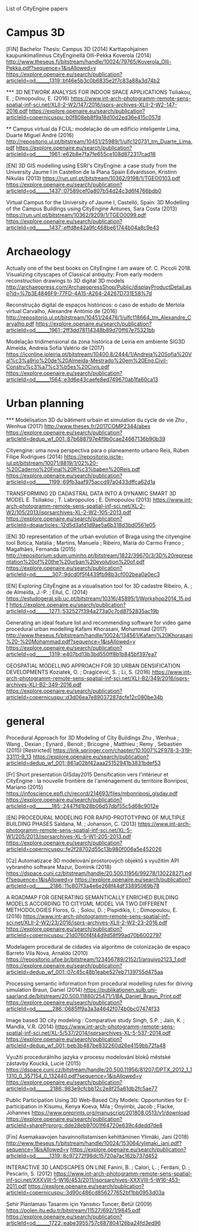 List of CityEngine papers

# Campus 3D
[FIN] Bachelor Thesis: Campus 3D (2014)
Karttapohjainen kaupunkimallinnus CityEnginellä
Olli-Pekka Koverola (2014)
http://www.theseus.fi/bitstream/handle/10024/79765/Koverola_Olli-Pekka.pdf?sequence=1&isAllowed=y
https://explore.openaire.eu/search/publication?articleId=od______1319::bf46e5b3c0b6835e2f7c83a88a3d74b2

*** 3D NETWORK ANALYSIS FOR INDOOR SPACE APPLICATIONS
Tsiliakou, E. ; Dimopoulou, E. (2016)
https://www.int-arch-photogramm-remote-sens-spatial-inf-sci.net/XLII-2-W2/147/2016/isprs-archives-XLII-2-W2-147-2016.pdf
https://explore.openaire.eu/search/publication?articleId=copernicuspu::b0f808eb8f9a18d10d2ed36e415c057d

** Campus virtual da FCUL: modelação de um edifício inteligente
Lima, Duarte Miguel André (2016)
http://repositorio.ul.pt/bitstream/10451/25989/1/ulfc120731_tm_Duarte_Lima.pdf
https://explore.openaire.eu/search/publication?articleId=od______1961::e62b8e7fa7fe655ce108d872317cad18

[EN] 3D GIS modelling using ESRI's CityEngine: a case study from the University Jaume I in Castellon de la Plana Spain
Edvardsson, Kristinn Nikulás (2013)
https://run.unl.pt/bitstream/10362/9198/1/TGEO0103.pdf
https://explore.openaire.eu/search/publication?articleId=od______1437::07589cef0a807b54d24c3d6f4766bdb0

Virtual Campus for the University of Jaume I, Castelló, Spain: 3D Modelling of the Campus Buildings using CityEngine
Antunes, Sara Costa (2013)
https://run.unl.pt/bitstream/10362/9209/1/TGEO0099.pdf
https://explore.openaire.eu/search/publication?articleId=od______1437::effd8e42a9fc468be61744b04a8c9e43


# Archaeology
Actually one of the best books on CityEngine I am aware of: C. Piccoli 2018. Visualizing cityscapes of Classical antiquity: From early modern reconstruction drawings to 3D digital 3D models http://archaeopress.com/ArchaeopressShop/Public/displayProductDetail.asp?id=%7b3E4846F9-77FD-4A15-A264-24267D731E58%7d

Reconstrução digital de espaços históricos: o caso de estudo de Mértola virtual
Carvalho, Alexandre António de (2016)
http://repositorio.ul.pt/bitstream/10451/24476/1/ulfc118664_tm_Alexandre_Carvalho.pdf
https://explore.openaire.eu/search/publication?articleId=od______1961::2ff3dd78114348b89d70ff67e75321bb

Modelação tridimensional da zona histórica de Leiria em ambiente SIG3D
Almeida, Andreia Sofia Valério de (2017)
https://iconline.ipleiria.pt/bitstream/10400.8/2444/1/Andreia%20Sofia%20Val%c3%a9rio%20de%20Almeida-Mestrado%20em%20Eng.Civil-Constru%c3%a7%c3%b5es%20Civis.pdf
https://explore.openaire.eu/search/publication?articleId=od______1564::e3d6e43caefe8ed749670ab1fa60ca13

# Urban planning

*** Modélisation 3D du bâtiment urbain et simulation du cycle de vie
Zhu , Wenhua (2017)
http://www.theses.fr/2017COMP2344/abes
https://explore.openaire.eu/search/publication?articleId=dedup_wf_001::87b688797e4f9b0cae24667136b90b39

Cityengine: uma nova perspectiva para o planeamento urbano
Reis, Rúben Filipe Rodrigues (2014)
https://repositorio.iscte-iul.pt/bitstream/10071/8819/1/02%20-%20Caderno%20Final%20R%c3%baben%20Reis.pdf
https://explore.openaire.eu/search/publication?articleId=od______1199::69fb3aaf975accd97a0433dffca62d1a

TRANSFORMING 2D CADASTRAL DATA INTO A DYNAMIC SMART 3D MODEL
E. Tsiliakou ; T. Labropoulos ; E. Dimopoulou (2013)
https://www.int-arch-photogramm-remote-sens-spatial-inf-sci.net/XL-2-W2/105/2013/isprsarchives-XL-2-W2-105-2013.pdf
https://explore.openaire.eu/search/publication?articleId=doajarticles::12d5d3afd1d9ae5a6b318d3bd0561e05

[EN] 3D representation of the urban evolution of Braga using the cityengine tool
Botica, Natália ; Martins, Manuela ; Ribeiro, Maria do Carmo Franco ; Magalhães, Fernanda (2015)
http://repositorium.sdum.uminho.pt/bitstream/1822/39670/3/3D%20representation%20of%20the%20urban%20evolution%20of.pdf
https://explore.openaire.eu/search/publication?articleId=od_______307::9dcd0f5f4439fb98b3cf002bea0a0ec3

[EN] Exploring CityEngine as a visualisation tool for 3D cadastre
Ribeiro, A. ; de Almeida, J.-P. ; Ellul, C. (2014)
https://estudogeral.sib.uc.pt/bitstream/10316/45895/1/Workshop2014_15.pdf
https://explore.openaire.eu/search/publication?articleId=od______1271::532527f394a273a0c7cd8752835ac19b

Generating an ideal feature list and recommending software for video game procedural urban modelling
Kafami Khorasani, Mohammad (2017)
http://www.theseus.fi/bitstream/handle/10024/134561/Kafami%20Khorasani%20-%20Mohammad.pdf?sequence=1&isAllowed=y
https://explore.openaire.eu/search/publication?articleId=od______1319::e407bd13b3bd550ff8b1b845bf397ea7

GEOSPATIAL MODELLING APPROACH FOR 3D URBAN DENSIFICATION DEVELOPMENTS
Koziatek, O. ; Dragićević, S. ; Li, S. (2016)
https://www.int-arch-photogramm-remote-sens-spatial-inf-sci.net/XLI-B2/349/2016/isprs-archives-XLI-B2-349-2016.pdf
https://explore.openaire.eu/search/publication?articleId=copernicuspu::d3d06ea7e89037287dcfe12c080be34b

# general

Procedural Approach for 3D Modeling of City Buildings
Zhu , Wenhua ; Wang , Dexian ; Eynard , Benoit ; Bricogne , Matthieu ; Remy , Sebastien (2015)
[Restricted] https://link.springer.com/chapter/10.1007%2F978-3-319-33111-9_13
https://explore.openaire.eu/search/publication?articleId=dedup_wf_001::861a02bf42aaa25152941b3831bdef53

[Fr] Short presentation GISday2015
Densification vers l'intérieur et CityEngine : la nouvelle frontière de l'aménagement du territoire
Bonriposi, Mariano (2015) 
https://infoscience.epfl.ch/record/214693/files/mbonriposi_gisday.pdf
https://explore.openaire.eu/search/publication?articleId=od_______185::2447fd1b28b06d57dbf55c5d68c9012e

[EN] PROCEDURAL MODELING FOR RAPID-PROTOTYPING OF MULTIPLE BUILDING PHASES
Saldana, M. ; Johanson, C. (2013)
https://www.int-arch-photogramm-remote-sens-spatial-inf-sci.net/XL-5-W1/205/2013/isprsarchives-XL-5-W1-205-2013.pdf
https://explore.openaire.eu/search/publication?articleId=copernicuspu::fe2f28702d55c13b980f006a5e452026

[Cz] Automatizace 3D modelování prostorových objektů s využitím API vybraného software
Mazur, Dominik (2018)
https://dspace.cuni.cz/bitstream/handle/20.500.11956/99278/130228271.pdf?sequence=1&isAllowed=y
https://explore.openaire.eu/search/publication?articleId=od______2186::11c807f3a4e6e268f44df33895069b78

A ROADMAP FOR GENERATING SEMANTICALLY ENRICHED BUILDING MODELS ACCORDING TO CITYGML MODEL VIA TWO DIFFERENT METHODOLOGIES
Floros, G. ; Solou, D. ; Pispidikis, I. ; Dimopoulou, E. (2016)
https://www.int-arch-photogramm-remote-sens-spatial-inf-sci.net/XLII-2-W2/23/2016/isprs-archives-XLII-2-W2-23-2016.pdf
https://explore.openaire.eu/search/publication?articleId=copernicuspu::21d0760f4f44d9d58f99ad70b6002797

Modelagem procedural de cidades via algoritmo de colonização de espaço
Barreto Vila Nova, Arnaldo (2010)
https://repositorio.ufpe.br/bitstream/123456789/2152/1/arquivo2123_1.pdf
https://explore.openaire.eu/search/publication?articleId=dedup_wf_001::07c45c48b1eabe527eb7139755d475aa

Processing semantic information from procedural modelling rules for driving simulation
Braun, Daniel (2014) 
https://publikationen.sulb.uni-saarland.de/bitstream/20.500.11880/25471/1/BA_Daniel_Braun_Print.pdf
https://explore.openaire.eu/search/publication?articleId=od_______286::0685ff9a3a3a4642f074b0bc07474f33

Image based 3D city modeling : Comparative study
Singh, S.P. ; Jain, K. ; Mandla, V.R. (2014)
https://www.int-arch-photogramm-remote-sens-spatial-inf-sci.net/XL-5/537/2014/isprsarchives-XL-5-537-2014.pdf
https://explore.openaire.eu/search/publication?articleId=dedup_wf_001::beb3b487be832260d26e4159bb72fa48

Využití procedurálního jazyka v procesu modelování bloků městské zástavby
Koucká, Lucie (2015)
https://dspace.cuni.cz/bitstream/handle/20.500.11956/81207/DPTX_2012_1_11310_0_357154_0_132440.pdf?sequence=1&isAllowed=y
https://explore.openaire.eu/search/publication?articleId=od______2186::983e9cfcbb12c2e8f25a61db2fc5ae77

Public Participation Using 3D Web-Based City Models: Opportunities for E-participation in Kisumu, Kenya
Koeva, Mila ; Onyimbi, Jacob ; Flacke, Johannes 
https://www.preprints.org/manuscript/201808.0513/v1/download
https://explore.openaire.eu/search/publication?articleId=sharePrprorg::dde28eb97001f64720e639c4dedd7de8

[Fin] Asemakaavojen havainnollistamisen kehittäminen
Ylimäki, Jani (2018)
http://www.theseus.fi/bitstream/handle/10024/153064/ylimaki_jani.pdf?sequence=1&isAllowed=y
https://explore.openaire.eu/search/publication?articleId=od______1319::8c97272f98dc15720a7ac162b737d452

INTERACTIVE 3D LANDSCAPES ON LINE
Fanini, B. ; Calori, L. ; Ferdani, D. ; Pescarin, S. (2012)
https://www.int-arch-photogramm-remote-sens-spatial-inf-sci.net/XXXVIII-5-W16/453/2011/isprsarchives-XXXVIII-5-W16-453-2011.pdf
https://explore.openaire.eu/search/publication?articleId=copernicuspu::3d90c486cd856277652bf1bb0953d03a

Şehir Planlaması Tasarımı için Yansıtıcı
Tuncer, Betül (2009)
https://polen.itu.edu.tr/bitstream/11527/692/1/9845.pdf
https://explore.openaire.eu/search/publication?articleId=od______1722::eabe3955757c687804126ba24fd3ed96



